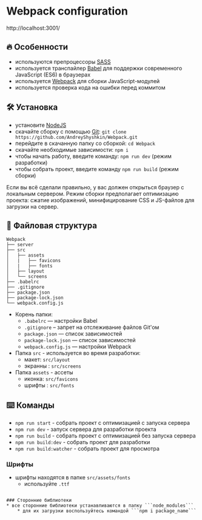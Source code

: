 # Webpack configuration

http://localhost:3001/

## :fire: Особенности
* используются препроцессоры [SASS](https://sass-lang.com/)
* используется транспайлер [Babel](https://babeljs.io/) для поддержки современного JavaScript (ES6) в браузерах
* используется [Webpack](https://webpack.js.org/) для сборки JavaScript-модулей
* используется проверка кода на ошибки перед коммитом

## :hammer_and_wrench: Установка
* установите [NodeJS](https://nodejs.org/en/)
* скачайте сборку с помощью [Git](https://git-scm.com/downloads): ```git clone https://github.com/AndreyShyshkin/Webpack.git```
* перейдите в скачанную папку со сборкой: ```cd Webpack```
* скачайте необходимые зависимости: ```npm i```
* чтобы начать работу, введите команду: ```npm run dev``` (режим разработки)
* чтобы собрать проект, введите команду ```npm run build``` (режим сборки)

Если вы всё сделали правильно, у вас должен открыться браузер с локальным сервером.
Режим сборки предполагает оптимизацию проекта: сжатие изображений, минифицирование CSS и JS-файлов для загрузки на сервер.

## :open_file_folder: Файловая структура

```
Webpack
├── server
├── src
│   ├── assets
│   |   ├── favicons
│   |   ├── fonts
│   ├── layout
│   └── screens
├── .babelrc
├── .gitignore
├── package.json
├── package-lock.json
└── webpack.config.js
```

* Корень папки:
    * ```.babelrc``` — настройки Babel
    * ```.gitignore``` – запрет на отслеживание файлов Git'ом
    * ```package.json``` — список зависимостей
    * ```package-lock.json``` — список зависимостей
    * ```webpack.config.js``` — настройки Webpack
* Папка ```src``` - используется во время разработки:
    * макет: ```src/layout```
    * экранны : ```src/screens```
* Папка ```assets``` - ассеты 
    * иконка: ```src/favicons```
    * шрифты  : ```src/fonts```

## :keyboard: Команды

* ```npm run start``` - собрать проект с оптимизацией c запуска сервера
* ```npm run dev``` - запуск сервера для разработки проекта
* ```npm run build``` - собрать проект с оптимизацией без запуска сервера
* ```npm run build:dev``` - собрать проект для разработки
* ```npm run build:watcher``` - собрать проект для просмотра


### Шрифты
* шрифты находятся в папке ```src/assets/fonts```
    * используйте  ```.ttf```

```

### Сторонние библиотеки
* все сторонние библиотеки устанавливаются в папку ```node_modules```
    * для их загрузки воспользуйтеcь командой ```npm i package_name```

